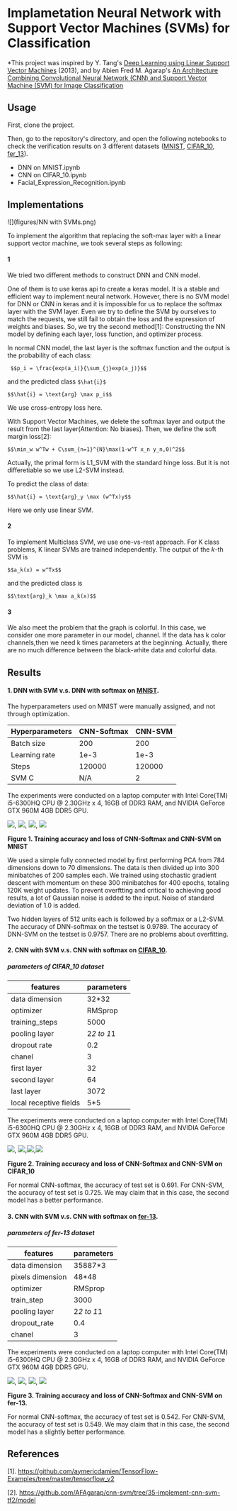Implametation Neural Network with Support Vector Machines (SVMs) for Classification
===


*This project was inspired by Y. Tang's [Deep Learning using Linear Support Vector Machines](https://arxiv.org/abs/1306.0239)
(2013), and by Abien Fred M. Agarap's [An Architecture Combining Convolutional Neural Network (CNN) and Support Vector Machine (SVM) for Image Classification](https://arxiv.org/pdf/1712.03541)


## Usage

First, clone the project.

Then, go to the repository's directory, and open the following notebooks to check the verification results on 3 different datasets ([MNIST](http://yann.lecun.com/exdb/mnist/), [CIFAR_10](https://www.cs.toronto.edu/~kriz/cifar.html), [fer_13](https://www.kaggle.com/ahmedmoorsy/facial-expression)).

- DNN on MNIST.ipynb
- CNN on CIFAR_10.ipynb
- Facial_Expression_Recognition.ipynb

## Implementations

![](figures/NN with SVMs.png)

To implement the algorithm that replacing the soft-max layer with a linear support vector machine, we took several steps as following:
#### 1 
We tried two different methods to construct DNN and CNN model. 

One of them is to use keras api to create a keras model. It is a stable and efficient way to implement neural network. However, there is no SVM model for DNN or CNN in keras and it is impossible for us to replace the softmax layer with the SVM layer. Even we try to define the SVM by ourselves to match the requests, we still fail to obtain the loss and the expression of weights and biases. So, we try the second method[1]: Constructing the NN model by defining each layer, loss function, and optimizer process. 

In normal CNN model, the last layer is the softmax function and the output is the probability of each class:

``` $$p_i = \frac{exp(a_i)}{\sum_{j}exp(a_j)}$$```

and the predicted class ```$\hat{i}$```

```$$\hat{i} = \text{arg} \max p_i$$```

We use cross-entropy loss here.

With Support Vector Machines, we delete the softmax layer and output the result from the last layer(Attention: No biases). Then, we define the soft margin loss[2]:

```$$\min_w w^Tw + C\sum_{n=1}^{N}\max(1-w^T x_n y_n,0)^2$$```

Actually, the primal form is L1_SVM with the standard hinge loss. But it is not differetiable so we use L2-SVM instead. 

To predict the class of data:

```$$\hat{i} = \text{arg}_y \max (w^Tx)y$$```

Here we only use linear SVM. 

#### 2
To implement Multiclass SVM, we use one-vs-rest approach. For K class problems, K linear SVMs are trained independently. The output of the $k$-th SVM is

```$$a_k(x) = w^Tx$$```

and the predicted class is

```$$\text{arg}_k \max a_k(x)$$```


#### 3
We also meet the problem that the graph is colorful. In this case, we consider one more parameter in our model, channel. If the data has k color channels,then we need k times parameters at the beginning. Actually, there are no much difference between the black-white data and colorful data.

## Results

#### 1. DNN with SVM v.s. DNN with softmax on [MNIST](http://yann.lecun.com/exdb/mnist/).

The hyperparameters used on MNIST were manually assigned, and not through optimization.

|Hyperparameters|CNN-Softmax|CNN-SVM|
|---------------|-----------|-------|
|Batch size|200|200|
|Learning rate|1e-3|1e-3|
|Steps|120000|120000|
|SVM C|N/A|2|

The experiments were conducted on a laptop computer with Intel Core(TM) i5-6300HQ CPU @ 2.30GHz x 4, 16GB of DDR3 RAM,
and NVIDIA GeForce GTX 960M 4GB DDR5 GPU.

![](figures/softmax1.png), ![](figures/SVM1.png), ![](figures/softmax2.png), ![](figures/SVM2.png)

**Figure 1. Training accuracy and loss of CNN-Softmax and CNN-SVM on MNIST**

We used a simple fully connected model by first performing PCA from 784 dimensions down to 70 dimensions. The data is then divided up into 300 minibatches of 200 samples each. We trained using stochastic gradient descent with momentum on these 300 minibatches for 400 epochs, totaling 120K weight updates. To prevent overftting and critical to achieving good results, a lot of Gaussian noise is added to the input. Noise of standard deviation of 1.0 is added.

Two hidden layers of 512 units each is followed by a softmax or a L2-SVM. The accuracy of DNN-softmax on the testset is 0.9789. The accuracy of DNN-SVM on the testset is 0.9757. There are no problems about overfitting.

#### 2. CNN with SVM v.s. CNN with softmax on [CIFAR_10](https://www.cs.toronto.edu/~kriz/cifar.html).

##### parameters of CIFAR_10 dataset
|features|parameters|
|---------------|-----------|
|data dimension|32*32|
|optimizer|RMSprop|
|training_steps| 5000|
|pooling layer| 2*2 to 1*1|
|dropout rate| 0.2|
|chanel|3|
|first layer|32|
|second layer|64|
|last layer|3072|
|local receptive fields|5*5|

The experiments were conducted on a laptop computer with Intel Core(TM) i5-6300HQ CPU @ 2.30GHz x 4, 16GB of DDR3 RAM,
and NVIDIA GeForce GTX 960M 4GB DDR5 GPU.

![](figures/CNN-softmax_acc_C.png), ![](figures/CNN-SVM_acc_C.png),![](figures/CNN-softmax_loss_C.png),![](figures/CNN-SVM_loss_C.png)

**Figure 2. Training accuracy and loss of CNN-Softmax and CNN-SVM on CIFAR_10**

For normal CNN-softmax, the accuracy of test set is 0.691.
For CNN-SVM, the accuracy of test set is 0.725.
We may claim that in this case, the second model has a better performance.

#### 3. CNN with SVM v.s. CNN with softmax on [fer-13](https://www.kaggle.com/ahmedmoorsy/facial-expression).

##### parameters of fer-13 dataset
|features|parameters|
|---------------|-----------|
|data dimension|35887*3|
|pixels dimension|48*48|
|optimizer|RMSprop|
|train_step|3000|
|pooling layer|2*2 to 1*1|
|dropout_rate|0.4|
|chanel|3|

The experiments were conducted on a laptop computer with Intel Core(TM) i5-6300HQ CPU @ 2.30GHz x 4, 16GB of DDR3 RAM,
and NVIDIA GeForce GTX 960M 4GB DDR5 GPU.

![](figures/softmax_fer_accuracy.png), ![](figures/svm_fer_accuracy.png), ![](figures/softmax_fer_loss.png), ![](figures/svm_fer_loss.png)

**Figure 3. Training accuracy and loss of CNN-Softmax and CNN-SVM on fer-13.**

For normal CNN-softmax, the accuracy of test set is 0.542. For CNN-SVM, the accuracy of test set is 0.549.
We may claim that in this case, the second model has a slightly better performance.

## References

[1]. https://github.com/aymericdamien/TensorFlow-Examples/tree/master/tensorflow_v2

[2]. https://github.com/AFAgarap/cnn-svm/tree/35-implement-cnn-svm-tf2/model

